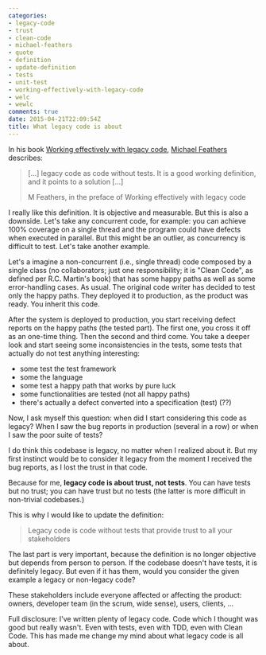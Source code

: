 ```yaml
---
categories:
- legacy-code
- trust
- clean-code
- michael-feathers
- quote
- definition
- update-definition
- tests
- unit-test
- working-effectively-with-legacy-code
- welc
- wewlc
comments: true
date: 2015-04-21T22:09:54Z
title: What legacy code is about
---
```


In his book [Working effectively with legacy code][book], [Michael Feathers][mfeathers] describes:

> [...] legacy code as code without tests. It is a good working definition, and it points to a solution [...]
>
> M Feathers, in the preface of Working effectively with legacy code

I really like this definition. It is objective and measurable. But this is also a downside. Let's take any concurrent code, for example: you can achieve 100% coverage on a single thread and the program could have defects when executed in parallel. But this might be an outlier, as concurrency is difficult to test. Let's take another example.

Let's a imagine a non-concurrent (i.e., single thread) code composed by a single class (no collaborators; just one responsibility; it is "Clean Code", as defined per R.C. Martin's book) that has some happy paths as well as some error-handling cases. As usual. The original code writer has decided to test only the happy paths. They deployed it to production, as the product was ready. You inherit this code.

After the system is deployed to production, you start receiving defect reports on the happy paths (the tested part). The first one, you cross it off as an one-time thing. Then the second and third come. You take a deeper look and start seeing some inconsistencies in the tests, some tests that actually do not test anything interesting:

  * some test the test framework
  * some the language
  * some test a happy path that works by pure luck
  * some functionalities are tested (not all happy paths)
  * there's actually a defect converted into a specification (test) (??)

Now, I ask myself this question: when did I start considering this code as legacy? When I saw the bug reports in production (several in a row) or when I saw the poor suite of tests?

I do think this codebase is legacy, no matter when I realized about it. But my first instinct would be to consider it legacy from the moment I received the bug reports, as I lost the trust in that code.

Because for me, **legacy code is about trust, not tests**. You can have tests but no trust; you can have trust but no tests (the latter is more difficult in non-trivial codebases.)

This is why I would like to update the definition:

> Legacy code is code without tests that provide trust to all your stakeholders

The last part is very important, because the definition is no longer objective but depends from person to person. If the codebase doesn't have tests, it is definitely legacy. But even if it has them, would you consider the given example a legacy or non-legacy code?

These stakeholders include everyone affected or affecting the product: owners, developer team (in the scrum, wide sense), users, clients, ...

Full disclosure: I've written plenty of legacy code. Code which I thought was good but really wasn't. Even with tests, even with TDD, even with Clean Code. This has made me change my mind about what legacy code is all about.



[book]: http://www.amazon.com/Working-Effectively-Legacy-Michael-Feathers/dp/0131177052/ref=sr_1_1?ie=UTF8&qid=1429647115&sr=8-1&keywords=legacy+code+feathers
[mfeathers]: https://twitter.com/mfeathers
